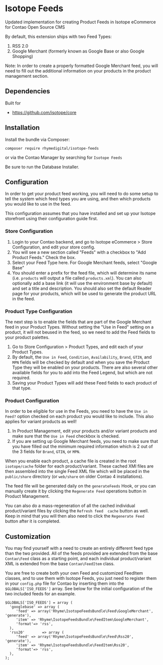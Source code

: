 # Isotope Feeds
Updated implementation for creating Product Feeds in Isotope eCommerce for Contao Open Source CMS

By default, this extension ships with two Feed Types:

1. RSS 2.0
2. Google Merchant (formerly known as Google Base or also Google Shopping)

Note: In order to create a properly formatted Google Merchant feed, you will need to fill out the additional information on your products in the product management section.

## Dependencies

Built for
* https://github.com/isotope/core

## Installation

Install the bundle via Composer:

    composer require rhymedigital/isotope-feeds

or via the Contao Manager by searching for `Isotope Feeds`

Be sure to run the Database Installer.

## Configuration

In order to get your product feed working, you will need to do some setup to tell the system which feed types you 
are using, and then which products you would like to use in the feed.

This configuration assumes that you have installed and set up your Isotope storefront using their configuration 
guide first.

### Store Configuration

1. Login to your Contao backend, and go to Isotope eCommerce > Store Configuration, and edit your store config.
2. You will see a new section called "Feeds" with a checkbox to "Add Product Feeds." Check the box.
3. Select your Feed Type here. For Google Merchant feeds, select "Google Base"
4. You should enter a prefix for the feed file, which will determine its name (i.e. `products` will output a file 
   called `products.xml`). You can also optionally add a base link (it will use the environment base by 
   default) and set a title and description. You should also set the default Reader page for your products, which 
   will be used to generate the product URL in the feed.

### Product Type Configuration

The next step is to enable the fields that are part of the Google Merchant feed in your Product Types. Without 
setting the "Use in Feed" setting on a product, it will not beused in the feed, so we need to add the Feed fields to 
your product palettes.

1. Go to Store Configuration > Product Types, and edit each of your Product Types.
2. By default, the `Use in Feed`, `Condition`, `Availability`, `Brand`, `GTIN`, and `MPN` fields will be checked by 
   default and when you save the Product Type they will be enabled on your products. There are also several other 
   available fields for you to add into the Feed Legend, but which are not required.
3. Saving your Product Types will add these Feed fields to each product of that type.

### Product Configuration

In order to be eligible for use in the Feeds, you need to have the `Use in Feed?` option checked on each product you 
would like to include. This also applies for variant products as well!

1. In Product Management, edit your products and/or variant products and make sure that the `Use in Feed` checkbox 
   is checked.
2. If you are setting up Google Merchant feeds, you need to make sure that you have filled out the minimum required 
   information which is 2 out of the 3 fields for `Brand`, `GTIN`, or `MPN`.

When you enable each product, a cache file is created in the root `isotope/cache` folder for each product/variant. 
These cached XMl files are then assembled into the single Feed XML file which will be placed in the `public/share` 
directory (or `web/share` on older Contao 4 installations).

The feed file will be generated daily on the `generateFeeds` Hook, or you can manually create it by clicking the 
`Regenerate Feed` operations button in Product Management. 

You can also do a mass-regeneration of all the cached individual product/variant files by clicking the `Refresh feed 
cache` button as well. Keep in mind that you will then also need to click the `Regenerate Feed` button after it is 
completed.

## Customization

You may find yourself with a need to create an entirely different feed type than the two provided. All of the 
feeds provided are extended from the base `Contao\Feed` class as a starting point, and each individual 
product/variant XML is extended from the base `Contao\FeedItem` class. 

You are free to create both your own Feed and customized FeedItem classes, and to use them with Isotope Feeds, you 
just need to register them in your `config.php` file for Contao by inserting them into the  `$GLOBALS['ISO_FEEDS']` 
array. See below for the initial configuration of the two included feeds for an example.


    $GLOBALS['ISO_FEEDS'] = array (
      'googlebase' => array (
         'feed'	=> array('Rhyme\IsotopeFeedsBundle\Feed\GoogleMerchant', 'generate'),
         'item'	=> 'Rhyme\IsotopeFeedsBundle\FeedItem\GoogleMerchant',
         'format'=> 'rss',
      ),
      'rss20'		 => array (
         'feed'	=> array('Rhyme\IsotopeFeedsBundle\Feed\Rss20', 'generate'),
         'item'	=> 'Rhyme\IsotopeFeedsBundle\FeedItem\Rss20',
         'format'=> 'rss',
      ),
    );

